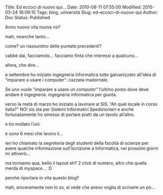 Title: Ed eccoci di nuovo qui...
Date: 2010-08-11 07:55:00
Modified: 2015-03-24 16:09:15
Tags: blog, università
Slug: ed-eccoci-di-nuovo-qui
Author: Doc
Status: Published

Anno nuovo vita nuova no?

mah, neanche tanto…

come?
un riassuntino delle puntate precedenti?

vabbè dai, facciamolo… facciamo finta che interessi a qualcuno…

allora, che dire…

a settembre ho iniziato ingegneria informatica tutto galvanizzato
all’idea di “imparare a usare i computer”: cazzata madornale.

Se uno vuole “imparare a usare un computer” l’ultimo posto dove deve
andare è ingegneria. ingegneria informatica per giunta.

verso la metà di marzo ho iniziato a lavorare al SIS, “Ah quel locale in
corso italia?” NO! sis sta per Sistemi Informatici Spedizionieri e anche
fortunatamente ho smesso di portare piatti da un tavolo all’altro.

e ho mollato l’uni.

e sono 6 mesi che lavoro li…

ieri ho chiamato la segreteria degli studenti della facoltà di scienze
per avere qualche informazione sull’iscrizione a Informatica, nei
prossimi giorni mi attiverò…

ma torniamo qua, bello il layout eh? 2 click di numero, altro che quella
merda di myspace… :D

perchè riportare in vita questo blog?

mah, sinceramente non lo so, si vede che avevo voglia di scrivere un pò…
